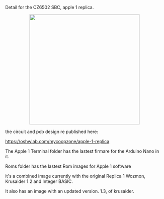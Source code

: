 Detail for the CZ6502 SBC, apple 1 replica.

<p align="center" p>
<img src="https://github.com/coopzone-dc/Apple-1-Replica/blob/main/pictures/Apple%201%20Replica.png" width="350" height="350" >
</p>

the circuit and pcb design re published here:

https://oshwlab.com/mycoopzone/apple-1-replica

The Apple 1 Terminal folder has the lastest firmare for the Arduino Nano in it.

Roms folder has the lastest Rom images for Apple 1 software

it's a combined image currently with the original Replica 1 Wozmon, Krusaider 1.2 and Integer BASIC.

It also has an image with an updated version. 1.3, of krusaider.

